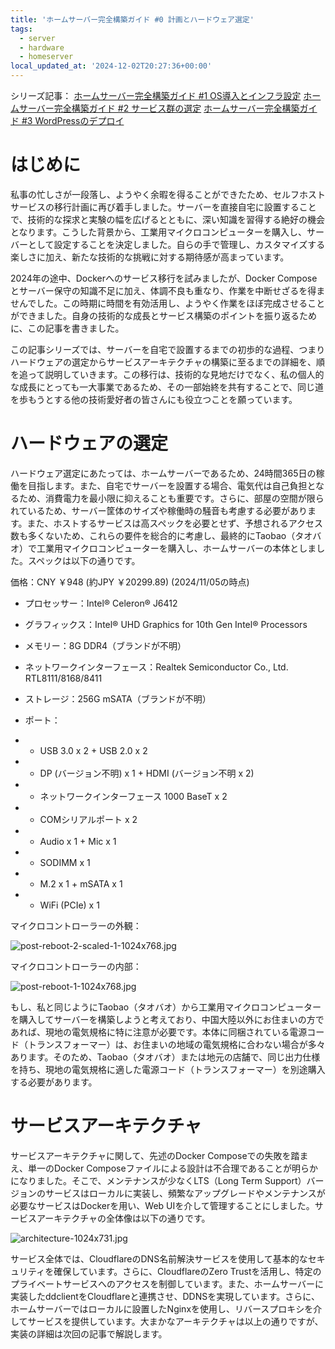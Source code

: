 ```yaml
---
title: 'ホームサーバー完全構築ガイド #0 計画とハードウェア選定'
tags:
  - server
  - hardware
  - homeserver
local_updated_at: '2024-12-02T20:27:36+00:00'
---
```

シリーズ記事：
[ホームサーバー完全構築ガイド #1 OS導入とインフラ設定](https://qiita.com/SolitudeRA/items/147a4c63a365842c1405)
[ホームサーバー完全構築ガイド #2 サービス群の選定](https://qiita.com/SolitudeRA/items/d5cb8393fc55d657eab7)
[ホームサーバー完全構築ガイド #3 WordPressのデプロイ](https://qiita.com/SolitudeRA/items/a6b3e8e6aa9f0d5ac7dd)

# はじめに

私事の忙しさが一段落し、ようやく余暇を得ることができたため、セルフホストサービスの移行計画に再び着手しました。サーバーを直接自宅に設置することで、技術的な探求と実験の幅を広げるとともに、深い知識を習得する絶好の機会となります。こうした背景から、工業用マイクロコンピューターを購入し、サーバーとして設定することを決定しました。自らの手で管理し、カスタマイズする楽しさに加え、新たな技術的な挑戦に対する期待感が高まっています。

2024年の途中、Dockerへのサービス移行を試みましたが、Docker Composeとサーバー保守の知識不足に加え、体調不良も重なり、作業を中断せざるを得ませんでした。この時期に時間を有効活用し、ようやく作業をほぼ完成させることができました。自身の技術的な成長とサービス構築のポイントを振り返るために、この記事を書きました。

この記事シリーズでは、サーバーを自宅で設置するまでの初歩的な過程、つまりハードウェアの選定からサービスアーキテクチャの構築に至るまでの詳細を、順を追って説明していきます。この移行は、技術的な見地だけでなく、私の個人的な成長にとっても一大事業であるため、その一部始終を共有することで、同じ道を歩もうとする他の技術愛好者の皆さんにも役立つことを願っています。

# ハードウェアの選定

ハードウェア選定にあたっては、ホームサーバーであるため、24時間365日の稼働を目指します。また、自宅でサーバーを設置する場合、電気代は自己負担となるため、消費電力を最小限に抑えることも重要です。さらに、部屋の空間が限られているため、サーバー筐体のサイズや稼働時の騒音も考慮する必要があります。また、ホストするサービスは高スペックを必要とせず、予想されるアクセス数も多くないため、これらの要件を総合的に考慮し、最終的にTaobao（タオバオ）で工業用マイクロコンピューターを購入し、ホームサーバーの本体としました。スペックは以下の通りです。

価格：CNY ￥948 (約JPY ￥20299.89) (2024/11/05の時点)

- プロセッサー：Intel® Celeron® J6412

- グラフィックス：Intel® UHD Graphics for 10th Gen Intel® Processors

- メモリー：8G DDR4（ブランドが不明）

- ネットワークインターフェース：Realtek Semiconductor Co., Ltd. RTL8111/8168/8411

- ストレージ：256G mSATA（ブランドが不明）

- ポート：

- - USB 3.0 x 2 + USB 2.0 x 2

- - DP (バージョン不明) x 1 + HDMI (バージョン不明 x 2)

- - ネットワークインターフェース 1000 BaseT x 2

- - COMシリアルポート x 2

- - Audio x 1 + Mic x 1

- - SODIMM x 1

- - M.2 x 1 + mSATA x 1

- - WiFi (PCIe) x 1

マイクロコントローラーの外観：

![post-reboot-2-scaled-1-1024x768.jpg](https://qiita-image-store.s3.ap-northeast-1.amazonaws.com/0/3877434/44764226-35c8-987f-b5bb-2c1ad17a4f39.jpeg)

マイクロコントローラーの内部：

![post-reboot-1-1024x768.jpg](https://qiita-image-store.s3.ap-northeast-1.amazonaws.com/0/3877434/905700da-d4c6-0f99-8579-51f59a4fbdca.jpeg)


もし、私と同じようにTaobao（タオバオ）から工業用マイクロコンピューターを購入してサーバーを構築しようと考えており、中国大陸以外にお住まいの方であれば、現地の電気規格に特に注意が必要です。本体に同梱されている電源コード（トランスフォーマー）は、お住まいの地域の電気規格に合わない場合が多々あります。そのため、Taobao（タオバオ）または地元の店舗で、同じ出力仕様を持ち、現地の電気規格に適した電源コード（トランスフォーマー）を別途購入する必要があります。

# サービスアーキテクチャ

サービスアーキテクチャに関して、先述のDocker Composeでの失敗を踏まえ、単一のDocker Composeファイルによる設計は不合理であることが明らかになりました。そこで、メンテナンスが少なくLTS（Long Term Support）バージョンのサービスはローカルに実装し、頻繁なアップグレードやメンテナンスが必要なサービスはDockerを用い、Web UIを介して管理することにしました。サービスアーキテクチャの全体像は以下の通りです。

![architecture-1024x731.jpg](https://qiita-image-store.s3.ap-northeast-1.amazonaws.com/0/3877434/f64cbf23-52d4-3b3a-0150-668205564cda.jpeg)

サービス全体では、CloudflareのDNS名前解決サービスを使用して基本的なセキュリティを確保しています。さらに、CloudflareのZero Trustを活用し、特定のプライベートサービスへのアクセスを制御しています。また、ホームサーバーに実装したddclientをCloudflareと連携させ、DDNSを実現しています。さらに、ホームサーバーではローカルに設置したNginxを使用し、リバースプロキシを介してサービスを提供しています。大まかなアーキテクチャは以上の通りですが、実装の詳細は次回の記事で解説します。
